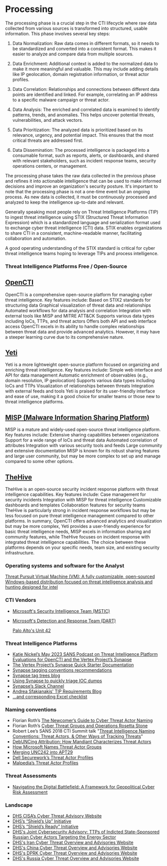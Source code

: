 # Processing

The processing phase is a crucial step in the CTI lifecycle where raw data collected from various sources is transformed into structured, usable information. This phase involves several key steps:

1. Data Normalization: Raw data comes in different formats, so it needs to be standardized and converted into a consistent format. This makes it easier to analyze and compare data from multiple sources.

2. Data Enrichment: Additional context is added to the normalized data to make it more meaningful and valuable. This may include adding details like IP geolocation, domain registration information, or threat actor profiles.

3. Data Correlation: Relationships and connections between different data points are identified and linked. For example, correlating an IP address to a specific malware campaign or threat actor.

4. Data Analysis: The enriched and correlated data is examined to identify patterns, trends, and anomalies. This helps uncover potential threats, vulnerabilities, and attack vectors.

5. Data Prioritization: The analyzed data is prioritized based on its relevance, urgency, and potential impact. This ensures that the most critical threats are addressed first.

6. Data Dissemination: The processed intelligence is packaged into a consumable format, such as reports, alerts, or dashboards, and shared with relevant stakeholders, such as incident response teams, security operations centers, or management.

The processing phase takes the raw data collected in the previous phase and refines it into actionable intelligence that can be used to make informed decisions and improve an organization's security posture. It's important to note that the processing phase is not a one-time event but an ongoing process. As new data is collected, it must be continuously processed and analyzed to keep the intelligence up-to-date and relevant.

Generally speaking most people rely on Threat Intelligence Platforms (TIP) to ingest threat intelligence using STIX (Structured Threat Information Expression) which is a standardized language and serialization format used to exchange cyber threat intelligence (CTI) data. STIX enables organizations to share CTI in a consistent, machine-readable manner, facilitating collaboration and automation. 

A good operating understanding of the STIX standard is critical for cyber threat intelligence teams hoping to leverage TIPs and process intelligence.

### Threat Intelligence Platforms Free / Open-Source

## [OpenCTI](https://github.com/OpenCTI-Platform/opencti)

OpenCTI is a comprehensive open-source platform for managing cyber threat intelligence. Key features include:
Based on STIX2 standards for structuring data
Graphical visualization of threat data and relationships
Automated workflows for data analysis and correlation
Integration with external tools like MISP and MITRE ATT&CK
Supports various data types including IoCs, TTPs, and threat actors
Offers both API and web interface access
OpenCTI excels in its ability to handle complex relationships between threat data and provide advanced analytics. However, it may have a steeper learning curve due to its comprehensive nature.

## [Yeti](https://yeti-platform.io/)
Yeti is a more lightweight open-source platform focused on organizing and enriching threat intelligence. Key features include:
Simple web interface and API for data management
Automatic enrichment of observables (e.g., domain resolution, IP geolocation)
Supports various data types including IoCs and TTPs
Visualization of relationships between threats
Integration with external feeds and tools
Yeti is praised for its user-friendly interface and ease of use, making it a good choice for smaller teams or those new to threat intelligence platforms.

## [MISP (Malware Information Sharing Platform)](https://www.misp-project.org/)
MISP is a mature and widely-used open-source threat intelligence platform. Key features include:
Extensive sharing capabilities between organizations
Support for a wide range of IoCs and threat data
Automated correlation of attributes
Integration with various security tools and feeds
Large community and extensive documentation
MISP is known for its robust sharing features and large user community, but may be more complex to set up and manage compared to some other options.

## [TheHive](https://github.com/TheHive-Project/TheHive)
TheHive is an open-source security incident response platform with threat intelligence capabilities. Key features include:
Case management for security incidents
Integration with MISP for threat intelligence
Customizable dashboards and templates
Collaboration features for security teams
TheHive is particularly strong in incident response workflows but may be less focused on pure threat intelligence management compared to other platforms.
In summary, OpenCTI offers advanced analytics and visualization but may be more complex, Yeti provides a user-friendly experience for basic threat intelligence needs, MISP excels in information sharing and community features, while TheHive focuses on incident response with integrated threat intelligence capabilities. The choice between these platforms depends on your specific needs, team size, and existing security infrastructure.

### Operating systems and software for the Analyst
[Threat Pursuit Virtual Machine (VM): A fully customizable, open-sourced Windows-based distribution focused on threat intelligence analysis and hunting designed for intel ](https://github.com/mandiant/ThreatPursuit-VM)

### CTI Vendors

- [Microsoft's Security Intelligence Team (MSTIC)](https://twitter.com/MsftSecIntel)

- [Microsoft's Detection and Response Team (DART)](https://twitter.com/MicrosoftDART)

  [Palo Alto's Unit 42](https://twitter.com/Unit42_Intel)

  

### Threat Intelligence Platforms

- [Katie Nickel’s May 2023 SANS Podcast on Threat Intelligence Platform Evaluations for OpenCTI and the Vertex Project’s Synapse](https://twitter.com/likethecoins/status/1661467003733827586)
- [The Vertex Project’s Synapse Quick Starter Documentation](https://github.com/vertexproject/synapse-quickstart)
- [Synapse tagging conventions recommendations](https://sroberts.io/posts/effective-tagging-in-synapse/)
- [Synapse tag trees blog](https://vertex.link/blogs/vtx-tag-trees/)
- [Using Synapse to quickly triage IOC dumps](https://www.youtube.com/watch?v=NRplQsl6re8&feature=youtu.be)
- [Synapse’s Slack Channel](https://v.vtx.lk/join-slack)
- [Andrea Sfakianakis' TIP Requirements Blog ](https://threatintel.eu/2021/01/22/exceling-at-threat-intelligence-platform-tip-requirements/)
- [...and corresponding Excel checklist](https://github.com/sfakiana/SANS-CTI-Summit-2021/blob/main/TIP_Functional_Requirements_v1.0.xlsx)

### Naming conventions

- Florian Roth’s [The Newcomer’s Guide to Cyber Threat Actor Naming ](https://cyb3rops.medium.com/the-newcomers-guide-to-cyber-threat-actor-naming-7428e18ee263)
- Florian Roth’s [Cyber Threat Groups and Operations Rosetta Stone](https://docs.google.com/spreadsheets/d/1H9_xaxQHpWaa4O_Son4Gx0YOIzlcBWMsdvePFX68EKU/edit)
- Robert Lee’s SANS 2018 CTI Summit talk "[Threat Intelligence Naming Conventions: Threat Actors, & Other Ways of Tracking Threats](https://www.youtube.com/watch?v=3CUNlgQBwc4)"
- [DebUNCing Attribution: How Mandiant Characterizes Threat Actors](https://www.mandiant.com/resources/how-mandiant-tracks-uncategorized-threat-actors)
- [How Microsoft Names Threat Actor Groups](https://learn.microsoft.com/en-us/microsoft-365/security/intelligence/microsoft-threat-actor-naming?view=o365-worldwide)
- [Merging UNC242 into APT29](https://www.mandiant.com/resources/blog/unc2452-merged-into-apt29)
- [Dell Securework’s Threat Actor Profiles](https://www.secureworks.com/research/threat-profiles)
- [Malpedia’s Threat Actor Profiles](https://malpedia.caad.fkie.fraunhofer.de/actors)

### Threat Assessments

- [Navigating the Digital Battlefield: A Framework for Geopolitical Cyber Risk Assessment](https://www.youtube.com/watch?v=NJT0Y0Pj7e0)



### Landscape

- [DHS CISA’s Cyber Threat Advisory Website](https://www.cisa.gov/topics/cyber-threats-and-advisories)
- [DHS’s “Shield’s Up” Initiative](https://www.cisa.gov/shields-up)
- [DHS’s “Shield’s Ready” Initiative](https://www.cisa.gov/news-events/news/dhs-unveils-new-shields-ready-campaign-promote-critical-infrastructure-security-and-resilience)
- [DHS's Joint Cybersecurity Advisory: TTPs of Indicted State-Sponsored Russian Cyber Actors Targeting the Energy Sector](https://www.cisa.gov/news-events/cybersecurity-advisories/aa22-083a)
- [DHS's Iran Cyber Threat Overview and Advisories Website](https://www.cisa.gov/uscert/iran)
- [DHS's China Cyber Threat Overview and Advisories Website](https://www.cisa.gov/uscert/china)
- [DHS's DPRK Cyber Threat Overview and Advisories Website](https://www.cisa.gov/uscert/northkorea)
- [DHS's Russia Cyber Threat Overview and Advisories Website](https://www.cisa.gov/uscert/russia)
